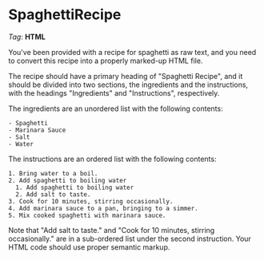 # SpaghettiRecipe

_Tag_: **HTML**

You've been provided with a recipe for spaghetti as raw text, and you need to convert this recipe into a
properly marked-up HTML file.

The recipe should have a primary heading of "Spaghetti Recipe", and it should be divided into two sections,
the ingredients and the instructions, with the headings "Ingredients" and "Instructions", respectively.

The ingredients are an unordered list with the following contents:

```README
- Spaghetti
- Marinara Sauce
- Salt
- Water
```

The instructions are an ordered list with the following contents:

```README
1. Bring water to a boil.
2. Add spaghetti to boiling water
  1. Add spaghetti to boiling water
  2. Add salt to taste.
3. Cook for 10 minutes, stirring occasionally.
4. Add marinara sauce to a pan, bringing to a simmer.
5. Mix cooked spaghetti with marinara sauce.
```

Note that "Add salt to taste." and "Cook for 10 minutes, stirring occasionally." are in a sub-ordered list
under the second instruction. Your HTML code should use proper semantic markup.
